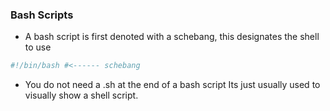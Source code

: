 ### Bash Scripts

- A bash script is first denoted with a schebang, this designates the shell to use

```bash
#!/bin/bash #<------ schebang

```

- You do not need a .sh at the end of a bash script
  Its just usually used to visually show a shell script.
